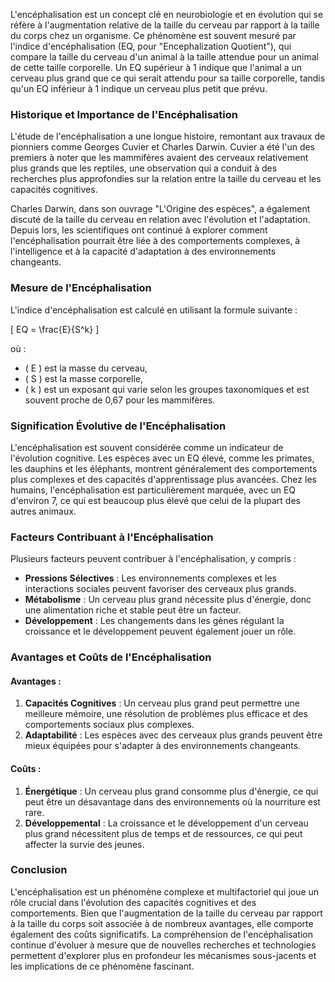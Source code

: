 L'encéphalisation est un concept clé en neurobiologie et en évolution qui se réfère à l'augmentation relative de la taille du cerveau par rapport à la taille du corps chez un organisme. Ce phénomène est souvent mesuré par l'indice d'encéphalisation (EQ, pour "Encephalization Quotient"), qui compare la taille du cerveau d'un animal à la taille attendue pour un animal de cette taille corporelle. Un EQ supérieur à 1 indique que l'animal a un cerveau plus grand que ce qui serait attendu pour sa taille corporelle, tandis qu'un EQ inférieur à 1 indique un cerveau plus petit que prévu.

### Historique et Importance de l'Encéphalisation

L'étude de l'encéphalisation a une longue histoire, remontant aux travaux de pionniers comme Georges Cuvier et Charles Darwin. Cuvier a été l'un des premiers à noter que les mammifères avaient des cerveaux relativement plus grands que les reptiles, une observation qui a conduit à des recherches plus approfondies sur la relation entre la taille du cerveau et les capacités cognitives.

Charles Darwin, dans son ouvrage "L'Origine des espèces", a également discuté de la taille du cerveau en relation avec l'évolution et l'adaptation. Depuis lors, les scientifiques ont continué à explorer comment l'encéphalisation pourrait être liée à des comportements complexes, à l'intelligence et à la capacité d'adaptation à des environnements changeants.

### Mesure de l'Encéphalisation

L'indice d'encéphalisation est calculé en utilisant la formule suivante :

\[ EQ = \frac{E}{S^k} \]

où :
- \( E \) est la masse du cerveau,
- \( S \) est la masse corporelle,
- \( k \) est un exposant qui varie selon les groupes taxonomiques et est souvent proche de 0,67 pour les mammifères.

### Signification Évolutive de l'Encéphalisation

L'encéphalisation est souvent considérée comme un indicateur de l'évolution cognitive. Les espèces avec un EQ élevé, comme les primates, les dauphins et les éléphants, montrent généralement des comportements plus complexes et des capacités d'apprentissage plus avancées. Chez les humains, l'encéphalisation est particulièrement marquée, avec un EQ d'environ 7, ce qui est beaucoup plus élevé que celui de la plupart des autres animaux.

### Facteurs Contribuant à l'Encéphalisation

Plusieurs facteurs peuvent contribuer à l'encéphalisation, y compris :
- **Pressions Sélectives** : Les environnements complexes et les interactions sociales peuvent favoriser des cerveaux plus grands.
- **Métabolisme** : Un cerveau plus grand nécessite plus d'énergie, donc une alimentation riche et stable peut être un facteur.
- **Développement** : Les changements dans les gènes régulant la croissance et le développement peuvent également jouer un rôle.

### Avantages et Coûts de l'Encéphalisation

#### Avantages :
1. **Capacités Cognitives** : Un cerveau plus grand peut permettre une meilleure mémoire, une résolution de problèmes plus efficace et des comportements sociaux plus complexes.
2. **Adaptabilité** : Les espèces avec des cerveaux plus grands peuvent être mieux équipées pour s'adapter à des environnements changeants.

#### Coûts :
1. **Énergétique** : Un cerveau plus grand consomme plus d'énergie, ce qui peut être un désavantage dans des environnements où la nourriture est rare.
2. **Développemental** : La croissance et le développement d'un cerveau plus grand nécessitent plus de temps et de ressources, ce qui peut affecter la survie des jeunes.

### Conclusion

L'encéphalisation est un phénomène complexe et multifactoriel qui joue un rôle crucial dans l'évolution des capacités cognitives et des comportements. Bien que l'augmentation de la taille du cerveau par rapport à la taille du corps soit associée à de nombreux avantages, elle comporte également des coûts significatifs. La compréhension de l'encéphalisation continue d'évoluer à mesure que de nouvelles recherches et technologies permettent d'explorer plus en profondeur les mécanismes sous-jacents et les implications de ce phénomène fascinant.